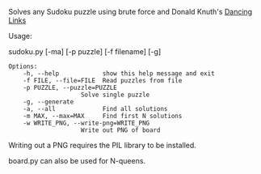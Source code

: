 Solves any Sudoku puzzle using brute force and Donald Knuth's [Dancing Links](http://www-cs-faculty.stanford.edu/~uno/papers/dancing-color.ps.gz)

Usage:

   sudoku.py [-ma] [-p puzzle] [-f filename] [-g]

	Options:
  		-h, --help            show this help message and exit
  		-f FILE, --file=FILE  Read puzzles from file
  		-p PUZZLE, --puzzle=PUZZLE
                        Solve single puzzle
  		-g, --generate        
  		-a, --all             Find all solutions
  		-m MAX, --max=MAX     Find first N solutions
  		-w WRITE_PNG, --write-png=WRITE_PNG
                        Write out PNG of board

Writing out a PNG requires the PIL library to be installed.

board.py can also be used for N-queens.
